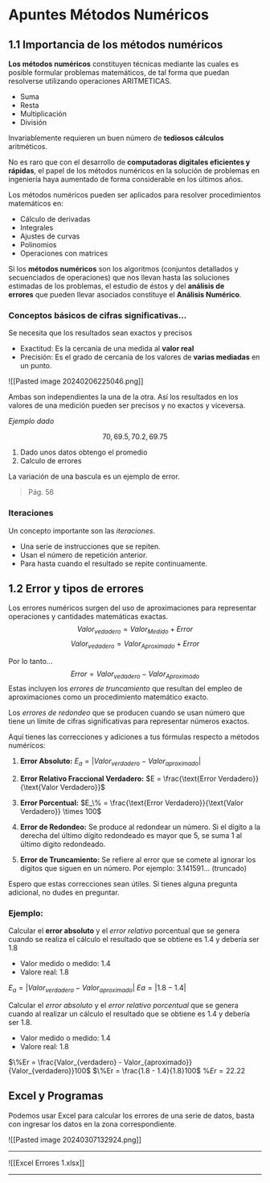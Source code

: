 # Apuntes Métodos Numéricos

## 1.1 Importancia de los métodos numéricos
**Los métodos numéricos** constituyen técnicas mediante las cuales es posible formular problemas matemáticos, de tal forma que puedan resolverse utilizando operaciones ARITMETICAS.

- Suma
- Resta
- Multiplicación
- División

Invariablemente requieren un buen número de **tediosos cálculos** aritméticos.

No es raro que con el desarrollo de **computadoras digitales eficientes y rápidas**, el papel de los métodos numéricos en la solución de problemas en ingeniería haya aumentado de forma considerable en los últimos años.

Los métodos numéricos pueden ser aplicados para resolver procedimientos matemáticos en:

- Cálculo de derivadas
- Integrales
- Ajustes de curvas
- Polinomios
- Operaciones con matrices

Si los **métodos numéricos** son los algoritmos (conjuntos detallados y secuenciados de operaciones) que nos llevan hasta las soluciones estimadas de los problemas, el estudio de éstos y del **análisis de errores** que pueden llevar asociados constituye el **Análisis Numérico**.


### Conceptos básicos de cifras significativas...
Se necesita que los resultados sean exactos y precisos
- Exactitud: Es la cercanía de una medida al **valor real**
- Precisión: Es el grado de cercanía de los valores de **varias mediadas** en un punto.

![[Pasted image 20240206225046.png]]

Ambas son independientes la una de la otra. Así los resultados en los valores de una medición pueden ser precisos y no exactos y viceversa.

*Ejemplo dado*

$$70,69.5, 70.2, 69.75$$
1. Dado unos datos obtengo el promedio
2. Calculo de errores

La variación de una bascula es un ejemplo de error.
>Pág. 56

### Iteraciones
Un concepto importante son las *iteraciones*.
- Una serie de instrucciones que se repiten.
- Usan el número de repetición anterior.
- Para hasta cuando el resultado se repite continuamente.

## 1.2 Error y tipos de errores

Los errores numéricos surgen del uso de aproximaciones para representar operaciones y cantidades matemáticas exactas.
$$ Valor_{vedadero} = Valor_{Medido} + Error$$
$$ Valor_{vedadero} = Valor_{Aproximado} + Error$$

Por lo tanto...
$$Error = Valor_{vedadero} - Valor_{Aproximado}$$
Estas incluyen los *errores de truncamiento* que resultan del empleo de aproximaciones como un procedimiento matemático exacto.

Los *errores de redondeo* que se producen cuando se usan número que tiene un límite de cifras significativas para representar números exactos.

Aquí tienes las correcciones y adiciones a tus fórmulas respecto a métodos numéricos:

1. **Error Absoluto:** 
   $E_a = |Valor_{verdadero} - Valor_{aproximado}|$

2. **Error Relativo Fraccional Verdadero:**
   $E = \frac{\text{Error Verdadero}}{\text{Valor Verdadero}}$

3. **Error Porcentual:**
   $E_\% = \frac{\text{Error Verdadero}}{\text{Valor Verdadero}} \times 100$

4. **Error de Redondeo:** Se produce al redondear un número. Si el dígito a la derecha del último dígito redondeado es mayor que 5, se suma 1 al último dígito redondeado.

6. **Error de Truncamiento:** Se refiere al error que se comete al ignorar los dígitos que siguen en un número. Por ejemplo:
   $3.141591... \text{ (truncado)}$

Espero que estas correcciones sean útiles. Si tienes alguna pregunta adicional, no dudes en preguntar.

### Ejemplo:

Calcular el **error absoluto** y el *error relativo* porcentual que se genera cuando se realiza el cálculo el resultado que se obtiene es 1.4 y debería ser 1.8

- Valor medido o medido: $1.4$
- Valore real: $1.8$

$E_a = |Valor_{verdadero} - Valor_{aproximado}|$
$Ea=|1.8-1.4|$

Calcular el *error absoluto* y el *error relativo porcentual* que se genera cuando al realizar un cálculo el resultado que se obtiene es $1.4$ y debería ser $1.8$.

- Valor medido o medido: $1.4$
- Valore real: $1.8$

$\%Er = \frac{Valor_{verdadero} - Valor_{aproximado}}{Valor_{verdadero}}100$
$\%Er = \frac{1.8 - 1.4}{1.8}100$
$\%Er =22.22$

## Excel y Programas
Podemos usar Excel para calcular los errores de una serie de datos, basta con ingresar los datos en la zona correspondiente.

![[Pasted image 20240307132924.png]]

---
![[Excel Errores 1.xlsx]]

---
